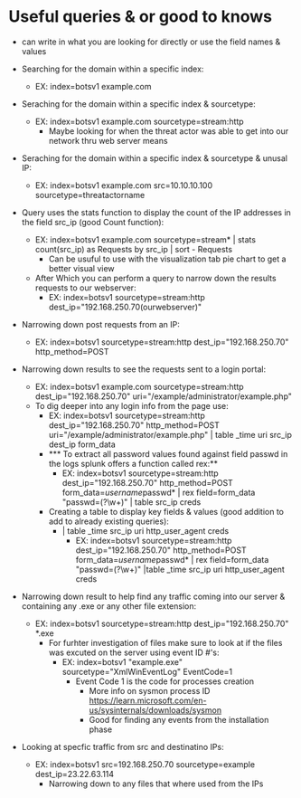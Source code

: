 # Useful queries & or good to knows

- can write in what you are looking for directly or use the field names & values

- Searching for the domain within a specific index:
  - EX: index=botsv1 example.com

- Seraching for the domain within a specific index & sourcetype:
  - EX: index=botsv1 example.com sourcetype=stream:http
    - Maybe looking for when the threat actor was able to get into our network thru web server means

- Seraching for the domain within a specific index & sourcetype & unusal IP:
  - EX: index=botsv1 example.com src=10.10.10.100 sourcetype=threatactorname

- Query uses the stats function to display the count of the IP addresses in the field src_ip (good Count function):
  - EX: index=botsv1 example.com sourcetype=stream* | stats count(src_ip) as Requests by src_ip | sort - Requests
    - Can be usuful to use with the visualization tab pie chart to get a better visual view
  - After Which you can perform a query to narrow down the results requests to our webserver:
    - EX: index=botsv1 sourcetype=stream:http dest_ip="192.168.250.70(ourwebserver)"

- Narrowing down post requests from an IP:
  - EX: index=botsv1 sourcetype=stream:http dest_ip="192.168.250.70" http_method=POST

- Narrowing down results to see the requests sent to a login portal:
  - EX: index=botsv1 example.com sourcetype=stream:http dest_ip="192.168.250.70"  uri="/example/administrator/example.php"
  - To dig deeper into any login info from the page use:
    - EX: index=botsv1 sourcetype=stream:http dest_ip="192.168.250.70" http_method=POST uri="/example/administrator/example.php" | table _time uri src_ip dest_ip form_data
    - *** To extract all password values found against field passwd in the logs splunk offers a function called rex:**
      - EX: index=botsv1 sourcetype=stream:http dest_ip="192.168.250.70" http_method=POST form_data=*username*passwd* | rex field=form_data "passwd=(?<creds>\w+)"  | table src_ip creds
    - Creating a table to display key fields & values (good addition to add to already existing queries):
      - | table _time src_ip uri http_user_agent creds
        - EX: index=botsv1 sourcetype=stream:http dest_ip="192.168.250.70" http_method=POST form_data=*username*passwd* | rex field=form_data "passwd=(?<creds>\w+)" |table _time src_ip uri http_user_agent creds

- Narrowing down result to help find any traffic coming into our server & containing any .exe or any other file extension:
  - EX: index=botsv1 sourcetype=stream:http dest_ip="192.168.250.70" *.exe
    - For furhter investigation of files make sure to look at if the files was excuted on the server using event ID #'s:
      - EX: index=botsv1 "example.exe" sourcetype="XmlWinEventLog" EventCode=1
        - Event Code 1 is the code for processes creation
          - More info on sysmon process ID <https://learn.microsoft.com/en-us/sysinternals/downloads/sysmon>
          - Good for finding any events from the installation phase

- Looking at specfic traffic from src and destinatino IPs:
  - EX: index=botsv1 src=192.168.250.70 sourcetype=example dest_ip=23.22.63.114
    - Narrowing down to any files that where used from the IPs
